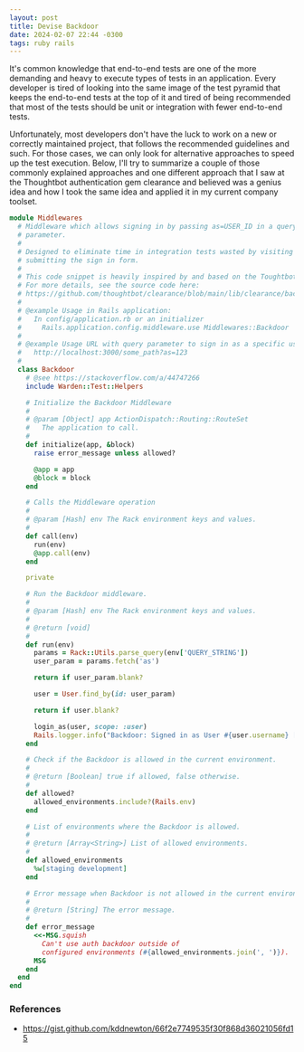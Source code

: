 ```yaml
---
layout: post
title: Devise Backdoor
date: 2024-02-07 22:44 -0300
tags: ruby rails
---
```


It's common knowledge that end-to-end tests are one of the more demanding and heavy to execute types of tests in an application. Every developer is tired of looking into the same image of the test pyramid that keeps the end-to-end tests at the top of it and tired of being recommended that most of the tests should be unit or integration with fewer end-to-end tests.

Unfortunately, most developers don't have the luck to work on a new or correctly maintained project, that follows the recommended guidelines and such. For those cases, we can only look for alternative approaches to speed up the test execution. Below, I'll try to summarize a couple of those commonly explained approaches and one different approach that I saw at the Thoughtbot authentication gem clearance and believed was a genius idea and how I took the same idea and applied it in my current company toolset.

<!-- Explain the common test cases -->

<!-- Explain common speed up tools and alternatives -->

<!-- Explain your approach -->

<!-- Show some real usage data -->

```ruby
module Middlewares
  # Middleware which allows signing in by passing as=USER_ID in a query
  # parameter.
  #
  # Designed to eliminate time in integration tests wasted by visiting and
  # submitting the sign in form.
  #
  # This code snippet is heavily inspired by and based on the Toughtbot Clearance gem Backdoor
  # For more details, see the source code here:
  # https://github.com/thoughtbot/clearance/blob/main/lib/clearance/back_door.rb
  #
  # @example Usage in Rails application:
  #   In config/application.rb or an initializer
  #     Rails.application.config.middleware.use Middlewares::Backdoor
  #
  # @example Usage URL with query parameter to sign in as a specific user:
  #   http://localhost:3000/some_path?as=123
  #
  class Backdoor
    # @see https://stackoverflow.com/a/44747266
    include Warden::Test::Helpers

    # Initialize the Backdoor Middleware
    #
    # @param [Object] app ActionDispatch::Routing::RouteSet
    #   The application to call.
    #
    def initialize(app, &block)
      raise error_message unless allowed?

      @app = app
      @block = block
    end

    # Calls the Middleware operation
    #
    # @param [Hash] env The Rack environment keys and values.
    #
    def call(env)
      run(env)
      @app.call(env)
    end

    private

    # Run the Backdoor middleware.
    #
    # @param [Hash] env The Rack environment keys and values.
    #
    # @return [void]
    #
    def run(env)
      params = Rack::Utils.parse_query(env['QUERY_STRING'])
      user_param = params.fetch('as')

      return if user_param.blank?

      user = User.find_by(id: user_param)

      return if user.blank?

      login_as(user, scope: :user)
      Rails.logger.info("Backdoor: Signed in as User #{user.username} [id: #{user.id}]")
    end

    # Check if the Backdoor is allowed in the current environment.
    #
    # @return [Boolean] true if allowed, false otherwise.
    #
    def allowed?
      allowed_environments.include?(Rails.env)
    end

    # List of environments where the Backdoor is allowed.
    #
    # @return [Array<String>] List of allowed environments.
    #
    def allowed_environments
      %w[staging development]
    end

    # Error message when Backdoor is not allowed in the current environment.
    #
    # @return [String] The error message.
    #
    def error_message
      <<-MSG.squish
        Can't use auth backdoor outside of
        configured environments (#{allowed_environments.join(', ')}).
      MSG
    end
  end
end
```

### References
- https://gist.github.com/kddnewton/66f2e7749535f30f868d36021056fd15

